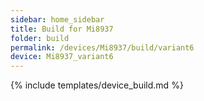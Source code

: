 ```yaml
---
sidebar: home_sidebar
title: Build for Mi8937
folder: build
permalink: /devices/Mi8937/build/variant6
device: Mi8937_variant6
---
```

{% include templates/device_build.md %}
